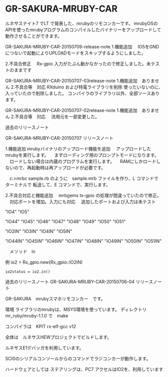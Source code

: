 # GR-SAKURA-MRUBY-CAR
ルネサスナイト7 でLT で発表した、mrubyのリモコンカーです。
mrubyOSのAPIを使ったmrubyプログラムのコンパイルしたバイナリーをアップロードして動作させることができます。


GR-SAKURA-MRUBY-CAR-20150709-release-note
1.機能追加
　IO5をGNDにつないで起動によりUPLOADモードをスキップするようにしました。


2.不具合修正
　Rx-gpio 入力がたぶん動かなかったので修正しました。未テストのままです



GR-SAKURA-MRUBY-CAR-20150707-03release-note
1.機能追加　ありません
2.不具合等　対応
 RXduino および特電ライブラリを削除
 使ったいないのに、入っていたので削除しました。
 コンパイラのライブラリ以外、全部ソースあります。

GR-SAKURA-MRUBY-CAR-20150707-02release-note
1.機能追加　ありません
2.不具合等　対応
　流用元を一部変更した。



過去のリリースノート

GR-SAKURA-MRUBY-CAR-20150707 リリースノート

1.機能追加
  mrubyバイナリのアップロード機能を追加
　アップロードしたmrubyを実行します。
　まずローディング用のプロンプトモードになります。
　ロードしない場合は内蔵のプログラムを実行します。
　RAMにしかロードしないので、再起動時は再アップロードが必要です。

　c:\>mrbc sample.rb
 のように　sample.mrb ファイルを作り、L コマンドで　ターミナルで
 転送して、E コマンドで、実行します。

2.不具合対応と機能追加
　mrbgems tx-gpio の処理が間違っていたので修正。
　対応ポートを増加。入力にも対応
　追加したポートおよび入力は未テスト

 "IO4"
 "IO5"

 "IO44"
 "IO45"
 "IO46"
 "IO47"
 "IO48"
 "IO49"
 "IO50"
 "IO51"

 "IO2IN"
 "IO3IN"
 "IO4IN"
 "IO5IN"

 "IO44IN"
 "IO45IN"
 "IO46IN"
 "IO47IN"
 "IO48IN"
 "IO49IN"
 "IO50IN"
 "IO51IN"

　メソッド　in

例
	io2 = Rx_gpio.new(Rx_gpio::IO2IN)

	io2status = io2.in()

過去のリリースノート
GR-SAKURA-MRUBY-CAR-20150706-04 リリースノート

GR-SAKURA　mrubyスマホリモコンカー　です。

環境
ライブラリのmrubyは、MSYS環境を使っています。
ディレクトリ　mr_ruby/mruby-1.1.0 で　make

コンパイラは　KPIT rx-elf-gcc v12

全体は　ルネサスHEWプロジェクトでビルドします。

ルネサスE1デバッガを利用しています。

SCI0のシリアルコンソールからのコマンドでラジコンカーが動作します。

ハードウェアとしては
ステアリングは、PC7 アクセルはIO2を、利用しています
